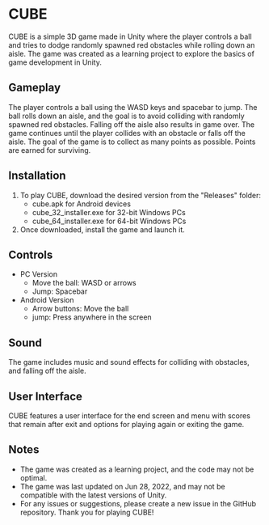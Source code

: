 # CUBE
CUBE is a simple 3D game made in Unity where the player controls a ball and tries to dodge randomly spawned red obstacles while rolling down an aisle. The game was created as a learning project to explore the basics of game development in Unity.

## Gameplay
The player controls a ball using the WASD keys and spacebar to jump. The ball rolls down an aisle, and the goal is to avoid colliding with randomly spawned red obstacles. Falling off the aisle also results in game over. The game continues until the player collides with an obstacle or falls off the aisle. The goal of the game is to collect as many points as possible. Points are earned for surviving.

## Installation
1. To play CUBE, download the desired version from the "Releases" folder:
   * cube.apk for Android devices
   * cube_32_installer.exe for 32-bit Windows PCs
   * cube_64_installer.exe for 64-bit Windows PCs
2. Once downloaded, install the game and launch it.

## Controls
* PC Version
   * Move the ball: WASD or arrows 
   * Jump: Spacebar 
* Android Version
   * Arrow buttons: Move the ball
   *  jump: Press anywhere in the screen

## Sound
The game includes music and sound effects for colliding with obstacles, and falling off the aisle.

## User Interface
CUBE features a user interface for the end screen and menu with scores that remain after exit and options for playing again or exiting the game.

## Notes
* The game was created as a learning project, and the code may not be optimal.
* The game was last updated on Jun 28, 2022, and may not be compatible with the latest versions of Unity.
* For any issues or suggestions, please create a new issue in the GitHub repository.
Thank you for playing CUBE!
